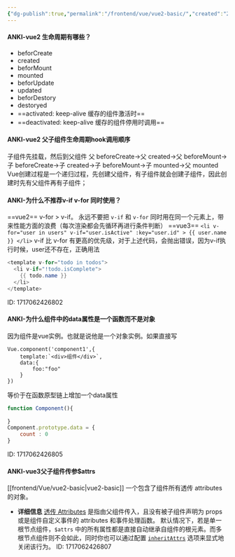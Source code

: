 ```yaml
---
{"dg-publish":true,"permalink":"/frontend/vue/vue2-basic/","created":"2024-06-03T21:15:02.433+08:00","updated":"2024-06-03T10:36:47.000+08:00"}
---
```



#### ANKI-vue2 生命周期有哪些？
+ beforCreate
+ created
+ beforMount
+ mounted
+ beforUpdate
+ updated
+ beforDestory
+ destoryed
+ ==activated: keep-alive 缓存的组件激活时==
+ ==deactivated: keep-alive 缓存的组件停用时调用==
<!--ID: 1710296155862-->


#### ANKI-vue2 父子组件生命周期hook调用顺序
子组件先挂载，然后到父组件
父 beforeCreate->父 created->父 beforeMount->子 beforeCreate->子 created->子 beforeMount->子 mounted->父 mounted
Vue创建过程是一个递归过程，先创建父组件，有子组件就会创建子组件，因此创建时先有父组件再有子组件；
<!--ID: 1710296155867-->

#### ANKI-为什么不推荐v-if v-for 同时使用？
==vue2==
v-for > v-if。 
永远不要把 `v-if` 和 `v-for` 同时用在同一个元素上，带来性能方面的浪费（每次渲染都会先循环再进行条件判断）
==vue3==
`<li v-for="user in users" v-if="user.isActive" :key="user.id" > {{ user.name }} </li>`
v-if 比 v-for 有更高的优先级，对于上述代码，会抛出错误，因为v-if执行时候，user还不存在，正确用法
```java
<template v-for="todo in todos">
  <li v-if="!todo.isComplete">
    {{ todo.name }}
  </li>
</template>
```
ID: 1717062426802


#### ANKI-为什么组件中的data属性是一个函数而不是对象
因为组件是vue实例。也就是说他是一个对象实例。如果直接写
```vue
Vue.component('component1',{
    template:`<div>组件</div>`,
    data:{
        foo:"foo"
    }
})
```
等价于在函数原型链上增加一个data属性
```js
function Component(){
 
}
Component.prototype.data = {
	count : 0
}
```
ID: 1717062426805


#### ANKI-vue3父子组件传参$attrs
[[frontend/Vue/vue2-basic\|vue2-basic]]
一个包含了组件所有透传 attributes 的对象。
- **详细信息**
    [透传 Attributes](https://cn.vuejs.org/guide/components/attrs.html) 是指由父组件传入，且没有被子组件声明为 props 或是组件自定义事件的 attributes 和事件处理函数。
    默认情况下，若是单一根节点组件，`$attrs` 中的所有属性都是直接自动继承自组件的根元素。而多根节点组件则不会如此，同时你也可以通过配置 [`inheritAttrs`](https://cn.vuejs.org/api/options-misc.html#inheritattrs) 选项来显式地关闭该行为。
ID: 1717062426807


